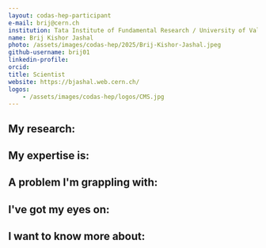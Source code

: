 ```yaml
---
layout: codas-hep-participant
e-mail: brij@cern.ch
institution: Tata Institute of Fundamental Research / University of Valencia
name: Brij Kishor Jashal
photo: /assets/images/codas-hep/2025/Brij-Kishor-Jashal.jpeg
github-username: brij01
linkedin-profile:
orcid:
title: Scientist
website: https://bjashal.web.cern.ch/
logos:
    - /assets/images/codas-hep/logos/CMS.jpg
---
```


## My research:

## My expertise is:

## A problem I'm grappling with:

## I've got my eyes on:

## I want to know more about:
